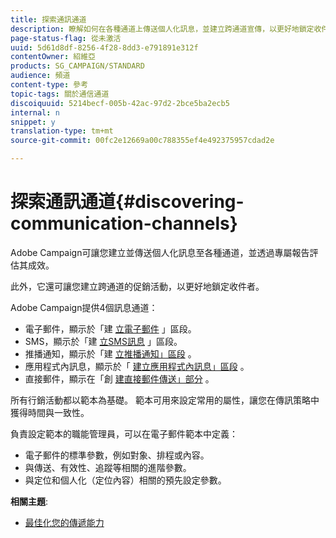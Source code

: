 ```yaml
---
title: 探索通訊通道
description: 瞭解如何在各種通道上傳送個人化訊息，並建立跨通道宣傳，以更好地鎖定收件者。
page-status-flag: 從未激活
uuid: 5d61d8df-8256-4f28-8dd3-e791891e312f
contentOwner: 紹維亞
products: SG_CAMPAIGN/STANDARD
audience: 頻道
content-type: 參考
topic-tags: 關於通信通道
discoiquuid: 5214becf-005b-42ac-97d2-2bce5ba2ecb5
internal: n
snippet: y
translation-type: tm+mt
source-git-commit: 00fc2e12669a00c788355ef4e492375957cdad2e

---
```



# 探索通訊通道{#discovering-communication-channels}

Adobe Campaign可讓您建立並傳送個人化訊息至各種通道，並透過專屬報告評估其成效。

此外，它還可讓您建立跨通道的促銷活動，以更好地鎖定收件者。

Adobe Campaign提供4個訊息通道：

* 電子郵件，顯示於「建 [立電子郵件](../../channels/using/about-emails.md) 」區段。
* SMS，顯示於「建 [立SMS訊息](../../channels/using/about-sms-messages.md) 」區段。
* 推播通知，顯示於「建 [立推播通知」區段](../../channels/using/about-push-notifications.md) 。
* 應用程式內訊息，顯示於「 [建立應用程式內訊息」區段](../../channels/using/about-in-app-messaging.md) 。
* 直接郵件，顯示在「創 [建直接郵件傳送」部分](../../channels/using/about-direct-mail.md) 。

所有行銷活動都以範本為基礎。 範本可用來設定常用的屬性，讓您在傳訊策略中獲得時間與一致性。

負責設定範本的職能管理員，可以在電子郵件範本中定義：

* 電子郵件的標準參數，例如對象、排程或內容。
* 與傳送、有效性、追蹤等相關的進階參數。
* 與定位和個人化（定位內容）相關的預先設定參數。

**相關主題**:

* [最佳化您的傳遞能力](https://docs.campaign.adobe.com/doc/standard/getting_started/en/ACS_Deliverability.html)

